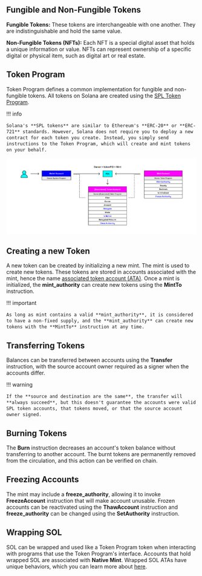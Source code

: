 ## Fungible and Non-Fungible Tokens

**Fungible Tokens:** These tokens are interchangeable with one another. They are indistinguishable and hold the same value.

**Non-Fungible Tokens (NFTs):** Each NFT is a special digital asset that holds a unique information or value. NFTs can represent ownership of a specific digital or physical item, such as digital art or real estate.

## Token Program

Token Program defines a common implementation for fungible and non-fungible tokens. All tokens on Solana are created using the [SPL Token Program](https://spl.solana.com/token).

!!! info

    Solana's **SPL tokens** are similar to Ethereum's **ERC-20** or **ERC-721** standards. However, Solana does not require you to deploy a new contract for each token you create. Instead, you simply send instructions to the Token Program, which will create and mint tokens on your behalf.

![Blockchain](../../images/token_program.png)

## Creating a new Token

A new token can be created by initializing a new mint. The mint is used to create new tokens. These tokens are stored in accounts associated with the mint, hence the name [associated token account (ATA)](./associated-token-account.md). Once a mint is initialized, the **mint_authority** can create new tokens using the **MintTo** instruction.

!!! important

    As long as mint contains a valid **mint_authority**, it is considered to have a non-fixed supply, and the **mint_authority** can create new tokens with the **MintTo** instruction at any time.

## Transferring Tokens

Balances can be transferred between accounts using the **Transfer** instruction, with the source account owner required as a signer when the accounts differ.

!!! warning

    If the **source and destination are the same**, the transfer will **always succeed**, but this doesn't guarantee the accounts were valid SPL token accounts, that tokens moved, or that the source account owner signed.

## Burning Tokens

The **Burn** instruction decreases an account's token balance without transferring to another account. The burnt tokens are permanently removed from the circulation, and this action can be verified on chain.

## Freezing Accounts

The mint may include a **freeze_authority**, allowing it to invoke **FreezeAccount** instruction that will make account unusable. Frozen accounts can be reactivated using the **ThawAccount** instruction and **freeze_authority** can be changed using the **SetAuthority** instruction.

## Wrapping SOL

SOL can be wrapped and used like a Token Program token when interacting with programs that use the Token Program's interface. Accounts that hold wrapped SOL are associated with **Native Mint**. Wrapped SOL ATAs have unique behaviors, which you can learn more about [here](https://spl.solana.com/token#wrapping-sol).

